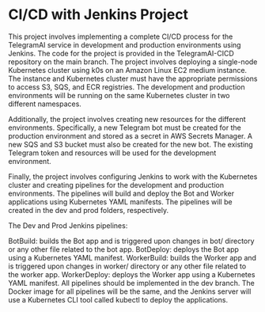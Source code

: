 # CI/CD with Jenkins Project


This project involves implementing a complete CI/CD process for the TelegramAI service in development and production environments using Jenkins.
The code for the project is provided in the TelegramAI-CICD repository on the main branch.
The project involves deploying a single-node Kubernetes cluster using k0s on an Amazon Linux EC2 medium instance.
The instance and Kubernetes cluster must have the appropriate permissions to access S3, SQS, and ECR registries.
The development and production environments will be running on the same Kubernetes cluster in two different namespaces.

Additionally, the project involves creating new resources for the different environments. Specifically, a new Telegram bot must be created for the production environment and stored as a secret in AWS Secrets Manager. A new SQS and S3 bucket must also be created for the new bot.
The existing Telegram token and resources will be used for the development environment.

Finally, the project involves configuring Jenkins to work with the Kubernetes cluster and creating pipelines for the development and production environments.
The pipelines will build and deploy the Bot and Worker applications using Kubernetes YAML manifests.
The pipelines will be created in the dev and prod folders, respectively.

The Dev and Prod Jenkins pipelines:

BotBuild: builds the Bot app and is triggered upon changes in bot/ directory or any other file related to the bot app.
BotDeploy: deploys the Bot app using a Kubernetes YAML manifest.
WorkerBuild: builds the Worker app and is triggered upon changes in worker/ directory or any other file related to the worker app.
WorkerDeploy: deploys the Worker app using a Kubernetes YAML manifest.
All pipelines should be implemented in the dev branch. The Docker image for all pipelines will be the same, and the Jenkins server will use a Kubernetes CLI tool called kubectl to deploy the applications.
